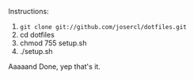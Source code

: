 Instructions:

1. `git clone git://github.com/josercl/dotfiles.git`
2. cd dotfiles
3. chmod 755 setup.sh
4. ./setup.sh

Aaaaand Done, yep that's it.
